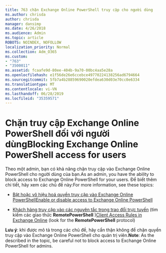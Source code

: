 ```yaml
---
title: 763 chặn Exchange Online PowerShell truy cập cho người dùng
ms.author: chrisda
author: chrisda
manager: dansimp
ms.date: 4/26/2018
ms.audience: Admin
ms.topic: article
ROBOTS: NOINDEX, NOFOLLOW
localization_priority: Normal
ms.collection: Adm_O365
ms.custom:
- "763"
- "3500011"
ms.assetid: fcaafe9d-80ee-404b-9a70-00bc4aa5e28a
ms.openlocfilehash: e1f56de26e6ccebce49770224138256ad6794664
ms.sourcegitcommit: 5fb7a4b28859690020efdea630d03e70cc0e6334
ms.translationtype: MT
ms.contentlocale: vi-VN
ms.lasthandoff: 06/28/2019
ms.locfileid: "35359571"
---
```

# <a name="blocking-exchange-online-powershell-access-for-users"></a><span data-ttu-id="c4145-102">Chặn truy cập Exchange Online PowerShell đối với người dùng</span><span class="sxs-lookup"><span data-stu-id="c4145-102">Blocking Exchange Online PowerShell access for users</span></span>
<span data-ttu-id="c4145-103">Theo một admin, bạn có khả năng chặn truy cập vào Exchange Online PowerShell cho người dùng của bạn.</span><span class="sxs-lookup"><span data-stu-id="c4145-103">As an admin, you have the ability to block access to Exchange Online PowerShell for your users.</span></span> <span data-ttu-id="c4145-104">Để biết thêm chi tiết, hãy xem các chủ đề này:</span><span class="sxs-lookup"><span data-stu-id="c4145-104">For more information, see these topics:</span></span>

- [<span data-ttu-id="c4145-105">Bật hoặc vô hiệu hoá quyền truy cập vào Exchange Online PowerShell</span><span class="sxs-lookup"><span data-stu-id="c4145-105">Enable or disable access to Exchange Online PowerShell</span></span>](https://docs.microsoft.com/powershell/exchange/exchange-online/disable-access-to-exchange-online-powershell)

- <span data-ttu-id="c4145-106">[Khách hàng truy cập vào các nguyên tắc trong trao đổi trực tuyến](https://technet.microsoft.com/library/mt842508.aspx) (tìm kiếm các giao thức **RemotePowerShell** )</span><span class="sxs-lookup"><span data-stu-id="c4145-106">[Client Access Rules in Exchange Online](https://technet.microsoft.com/library/mt842508.aspx) (look for the **RemotePowerShell** protocol)</span></span> 

<span data-ttu-id="c4145-107">**Lưu ý**: khi được mô tả trong các chủ đề, hãy cẩn thận không để chặn quyền truy cập vào Exchange Online PowerShell cho quản trị viên.</span><span class="sxs-lookup"><span data-stu-id="c4145-107">**Note**: As the described in the topic, be careful not to block access to Exchange Online PowerShell for admins.</span></span>
